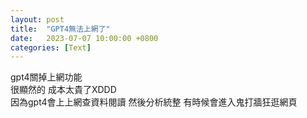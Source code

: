 ```yaml
---
layout: post
title:  "GPT4無法上網了"
date:   2023-07-07 10:00:00 +0800
categories: [Text]
---
```


gpt4關掉上網功能  
很顯然的  成本太貴了XDDD  
因為gpt4會上上網查資料閱讀 然後分析統整  有時候會進入鬼打牆狂逛網頁  